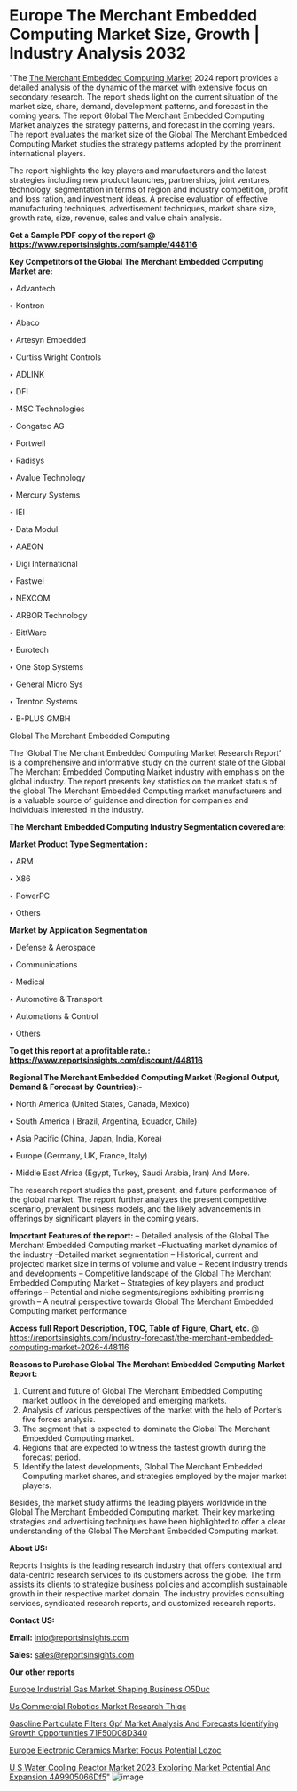 # Europe The Merchant Embedded Computing Market Size, Growth | Industry Analysis 2032

"The <a href=https://www.reportsinsights.com/sample/448116>The Merchant Embedded Computing Market</a> 2024 report provides a detailed analysis of the dynamic of the market with extensive focus on secondary research. The report sheds light on the current situation of the market size, share, demand, development patterns, and forecast in the coming years. The report Global The Merchant Embedded Computing Market analyzes the strategy patterns, and forecast in the coming years. The report evaluates the market size of the Global The Merchant Embedded Computing Market studies the strategy patterns adopted by the prominent international players.

The report highlights the key players and manufacturers and the latest strategies including new product launches, partnerships, joint ventures, technology, segmentation in terms of region and industry competition, profit and loss ration, and investment ideas. A precise evaluation of effective manufacturing techniques, advertisement techniques, market share size, growth rate, size, revenue, sales and value chain analysis.

<strong>Get a Sample PDF copy of the report @ <a href=https://www.reportsinsights.com/sample/448116 style=color:#0000ff;>https://www.reportsinsights.com/sample/448116</a></strong>

<strong>Key Competitors of the Global The Merchant Embedded Computing Market are:</strong>

‣ Advantech

‣ Kontron

‣ Abaco

‣ Artesyn Embedded

‣ Curtiss Wright Controls

‣ ADLINK

‣ DFI

‣ MSC Technologies

‣ Congatec AG

‣ Portwell

‣ Radisys

‣ Avalue Technology

‣ Mercury Systems

‣ IEI

‣ Data Modul

‣ AAEON

‣ Digi International

‣ Fastwel

‣ NEXCOM

‣ ARBOR Technology

‣ BittWare

‣ Eurotech

‣ One Stop Systems

‣ General Micro Sys

‣ Trenton Systems

‣ B-PLUS GMBH

Global The Merchant Embedded Computing

The ‘Global The Merchant Embedded Computing Market Research Report’ is a comprehensive and informative study on the current state of the Global The Merchant Embedded Computing Market industry with emphasis on the global industry. The report presents key statistics on the market status of the global The Merchant Embedded Computing market manufacturers and is a valuable source of guidance and direction for companies and individuals interested in the industry.

<strong>The Merchant Embedded Computing Industry Segmentation covered are:</strong>

<strong>Market Product Type Segmentation :</strong>

‣ ARM

‣ X86

‣ PowerPC

‣ Others

<strong>Market by Application Segmentation</strong>

‣ Defense & Aerospace

‣ Communications

‣ Medical

‣ Automotive & Transport

‣ Automations & Control

‣ Others

<strong>To get this report at a profitable rate.: <a href=https://www.reportsinsights.com/discount/448116 style=color:#0000ff;>https://www.reportsinsights.com/discount/448116</a></strong>

<strong>Regional The Merchant Embedded Computing Market (Regional Output, Demand &amp; Forecast by Countries):-</strong>

• North America (United States, Canada, Mexico)

• South America ( Brazil, Argentina, Ecuador, Chile)

• Asia Pacific (China, Japan, India, Korea)

• Europe (Germany, UK, France, Italy)

• Middle East Africa (Egypt, Turkey, Saudi Arabia, Iran) And More.

The research report studies the past, present, and future performance of the global market. The report further analyzes the present competitive scenario, prevalent business models, and the likely advancements in offerings by significant players in the coming years.

<strong>Important Features of the report:</strong>
– Detailed analysis of the Global The Merchant Embedded Computing market
–Fluctuating market dynamics of the industry
–Detailed market segmentation
– Historical, current and projected market size in terms of volume and value
– Recent industry trends and developments
– Competitive landscape of the Global The Merchant Embedded Computing Market
– Strategies of key players and product offerings
– Potential and niche segments/regions exhibiting promising growth
– A neutral perspective towards Global The Merchant Embedded Computing market performance

<strong>Access full Report Description, TOC, Table of Figure, Chart, etc. </strong>@   <a href=https://reportsinsights.com/industry-forecast/the-merchant-embedded-computing-market-2026-448116 style=color:#0000ff;>https://reportsinsights.com/industry-forecast/the-merchant-embedded-computing-market-2026-448116</a>

<strong>Reasons to Purchase Global The Merchant Embedded Computing Market Report:</strong>
1. Current and future of Global The Merchant Embedded Computing market outlook in the developed and emerging markets.
2. Analysis of various perspectives of the market with the help of Porter’s five forces analysis.
3. The segment that is expected to dominate the Global The Merchant Embedded Computing market.
4. Regions that are expected to witness the fastest growth during the forecast period.
5. Identify the latest developments, Global The Merchant Embedded Computing market shares, and strategies employed by the major market players.

Besides, the market study affirms the leading players worldwide in the Global The Merchant Embedded Computing market. Their key marketing strategies and advertising techniques have been highlighted to offer a clear understanding of the Global The Merchant Embedded Computing market.

<strong><strong>About US</strong>:</strong>

Reports Insights is the leading research industry that offers contextual and data-centric research services to its customers across the globe. The firm assists its clients to strategize business policies and accomplish sustainable growth in their respective market domain. The industry provides consulting services, syndicated research reports, and customized research reports.

<strong>Contact US:</strong>

<p class=><b>Email:</b> <a href=mailto:info@reportsinsights.com>info@reportsinsights.com</a></p>
<p class=><b>Sales:</b> <a href=mailto:sales@reportsinsights.com>sales@reportsinsights.com</a></p>

<strong>Our other reports</strong>

<a href=https://www.linkedin.com/pulse/europe-industrial-gas-market-shaping-business-o5duc/>Europe Industrial Gas Market Shaping Business O5Duc</a>

<a href=https://www.linkedin.com/pulse/us-commercial-robotics-market-research-thiqc/>Us Commercial Robotics Market Research Thiqc</a>

<a href=https://medium.com/@ranediksha451/gasoline-particulate-filters-gpf-market-analysis-and-forecasts-identifying-growth-opportunities-71f50d08d340>Gasoline Particulate Filters Gpf Market Analysis And Forecasts Identifying Growth Opportunities 71F50D08D340</a>

<a href=https://www.linkedin.com/pulse/europe-electronic-ceramics-market-focus-potential-ldzoc/>Europe Electronic Ceramics Market Focus Potential Ldzoc</a>

<a href=https://medium.com/@akitotamura255/u-s-water-cooling-reactor-market-2023-exploring-market-potential-and-expansion-4a9905066df5>U S Water Cooling Reactor Market 2023 Exploring Market Potential And Expansion 4A9905066Df5</a>"
![image](https://github.com/Reportsinsights123/RIgrowth/assets/158415881/269e026c-0bc7-45e2-b45f-328907828a27)

